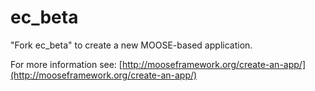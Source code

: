 ec_beta
=====

"Fork ec_beta" to create a new MOOSE-based application.

For more information see: [http://mooseframework.org/create-an-app/](http://mooseframework.org/create-an-app/)
